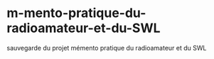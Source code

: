 # m-mento-pratique-du-radioamateur-et-du-SWL
sauvegarde du projet mémento pratique du radioamateur et du SWL
